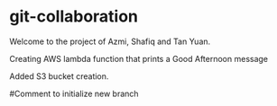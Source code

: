 # git-collaboration

Welcome to the project of Azmi, Shafiq and Tan Yuan.



Creating AWS lambda function that prints a Good Afternoon message

Added S3 bucket creation.

#Comment to initialize new branch
